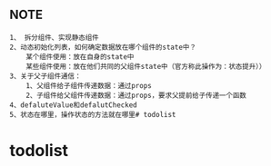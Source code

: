 ## NOTE
    1、 拆分组件、实现静态组件
    2、动态初始化列表，如何确定数据放在哪个组件的state中？
        某个组件使用：放在自身的state中
        某些组件使用：放在他们共同的父组件state中（官方称此操作为：状态提升））
    3、关于父子组件通信：
        1、父组件给子组件传递数据：通过props
        2、子组件给父组件传递数据：通过props，要求父提前给子传递一个函数
    4、defaluteValue和defalutChecked
    5、状态在哪里，操作状态的方法就在哪里# todolist
# todolist
